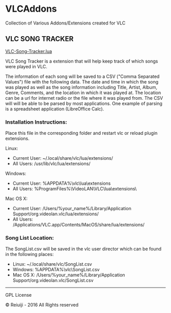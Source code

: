 # VLCAddons
Collection of Various Addons/Extensions created for VLC

## VLC SONG TRACKER
[VLC-Song-Tracker.lua](VLC-Song-Tracker.lua)

VLC Song Tracker is a extension that will help keep track of which songs were played in VLC.

The information of each song will be saved to a CSV ("Comma Separated Values") file with the following data. The date and time in which the song was played as well as the song information including Title, Artist, Album, Genre, Comments, and the location in which it was played at. The location can be a url for internet radio or the file where it was played from. The CSV will will be able to be parsed by most applications. One example of parsing is a spreadsheet application (LibreOffice Calc).

### Installation Instructions:
Place this file in the corresponding folder and restart vlc or reload plugin extensions.

Linux:
* Current User: ~/.local/share/vlc/lua/extensions/
* All Users: /usr/lib/vlc/lua/extensions/

Windows:
* Current User: %APPDATA%\vlc\lua\extensions
* All Users: %ProgramFiles%\VideoLAN\VLC\lua\extensions\

Mac OS X:
* Current User: /Users/%your_name%/Library/Application Support/org.videolan.vlc/lua/extensions/
* All Users: /Applications/VLC.app/Contents/MacOS/share/lua/extensions/

### Song List Location:
The SongList.csv will be saved in the vlc user director which can be found in the following places:
* Linux: ~/.local/share/vlc/SongList.csv
* Windows: %APPDATA%\vlc\SongList.csv
* Mac OS X: /Users/%your_name%/Library/Application Support/org.videolan.vlc/SongList.csv

-----------
GPL License

© Reiuiji - 2016 All Rights reserved

